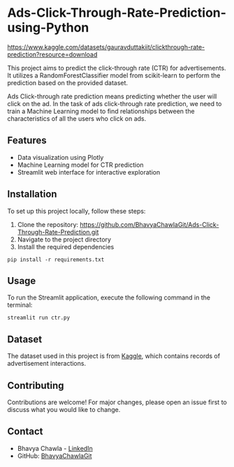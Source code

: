 # Ads-Click-Through-Rate-Prediction-using-Python

https://www.kaggle.com/datasets/gauravduttakiit/clickthrough-rate-prediction?resource=download


This project aims to predict the click-through rate (CTR) for advertisements. It utilizes a RandomForestClassifier model from scikit-learn to perform the prediction based on the provided dataset.

Ads Click-through rate prediction means predicting whether the user will click on the ad. In the task of ads click-through rate prediction, we need to train a Machine Learning model to find relationships between the characteristics of all the users who click on ads.

## Features

- Data visualization using Plotly
- Machine Learning model for CTR prediction
- Streamlit web interface for interactive exploration

## Installation

To set up this project locally, follow these steps:

1. Clone the repository: https://github.com/BhavyaChawlaGit/Ads-Click-Through-Rate-Prediction.git
2. Navigate to the project directory
3. Install the required dependencies
```
pip install -r requirements.txt
```


## Usage

To run the Streamlit application, execute the following command in the terminal:
```
streamlit run ctr.py
```


## Dataset

The dataset used in this project is from [Kaggle](https://www.kaggle.com/datasets/gauravduttakiit/clickthrough-rate-prediction?resource=download), which contains records of advertisement interactions.

## Contributing

Contributions are welcome! For major changes, please open an issue first to discuss what you would like to change.

## Contact

- Bhavya Chawla - [LinkedIn](https://www.linkedin.com/in/bhavyachawla/)
- GitHub: [BhavyaChawlaGit](https://github.com/BhavyaChawlaGit)